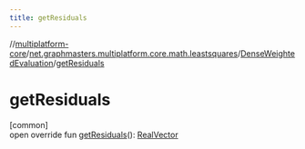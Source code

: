 ```yaml
---
title: getResiduals
---
```

//[multiplatform-core](../../../index.html)/[net.graphmasters.multiplatform.core.math.leastsquares](../index.html)/[DenseWeightedEvaluation](index.html)/[getResiduals](get-residuals.html)



# getResiduals



[common]\
open override fun [getResiduals](get-residuals.html)(): [RealVector](../../net.graphmasters.multiplatform.core.math.linear/-real-vector/index.html)




